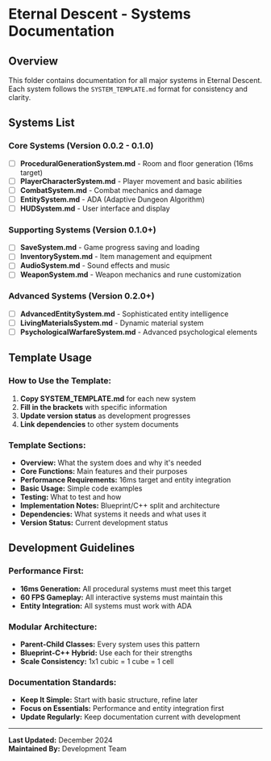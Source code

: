 # Eternal Descent - Systems Documentation

## Overview
This folder contains documentation for all major systems in Eternal Descent. Each system follows the `SYSTEM_TEMPLATE.md` format for consistency and clarity.

## Systems List

### Core Systems (Version 0.0.2 - 0.1.0)
- [ ] **ProceduralGenerationSystem.md** - Room and floor generation (16ms target)
- [ ] **PlayerCharacterSystem.md** - Player movement and basic abilities
- [ ] **CombatSystem.md** - Combat mechanics and damage
- [ ] **EntitySystem.md** - ADA (Adaptive Dungeon Algorithm)
- [ ] **HUDSystem.md** - User interface and display

### Supporting Systems (Version 0.1.0+)
- [ ] **SaveSystem.md** - Game progress saving and loading
- [ ] **InventorySystem.md** - Item management and equipment
- [ ] **AudioSystem.md** - Sound effects and music
- [ ] **WeaponSystem.md** - Weapon mechanics and rune customization

### Advanced Systems (Version 0.2.0+)
- [ ] **AdvancedEntitySystem.md** - Sophisticated entity intelligence
- [ ] **LivingMaterialsSystem.md** - Dynamic material system
- [ ] **PsychologicalWarfareSystem.md** - Advanced psychological elements

## Template Usage

### How to Use the Template:
1. **Copy SYSTEM_TEMPLATE.md** for each new system
2. **Fill in the brackets** with specific information
3. **Update version status** as development progresses
4. **Link dependencies** to other system documents

### Template Sections:
- **Overview:** What the system does and why it's needed
- **Core Functions:** Main features and their purposes
- **Performance Requirements:** 16ms target and entity integration
- **Basic Usage:** Simple code examples
- **Testing:** What to test and how
- **Implementation Notes:** Blueprint/C++ split and architecture
- **Dependencies:** What systems it needs and what uses it
- **Version Status:** Current development status

## Development Guidelines

### Performance First:
- **16ms Generation:** All procedural systems must meet this target
- **60 FPS Gameplay:** All interactive systems must maintain this
- **Entity Integration:** All systems must work with ADA

### Modular Architecture:
- **Parent-Child Classes:** Every system uses this pattern
- **Blueprint-C++ Hybrid:** Use each for their strengths
- **Scale Consistency:** 1x1 cubic = 1 cube = 1 cell

### Documentation Standards:
- **Keep It Simple:** Start with basic structure, refine later
- **Focus on Essentials:** Performance and entity integration first
- **Update Regularly:** Keep documentation current with development

---

**Last Updated:** December 2024  
**Maintained By:** Development Team
